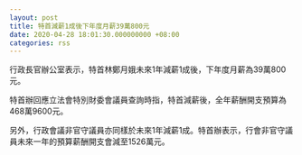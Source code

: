 ```yaml
---
layout: post
title: 特首減薪1成後下年度月薪39萬800元
date: 2020-04-28 18:01:30.000000000 +08:00
categories: rss
---
```


行政長官辦公室表示，特首林鄭月娥未來1年減薪1成後，下年度月薪為39萬800元。

特首辦回應立法會特別財委會議員查詢時指，特首減薪後，全年薪酬開支預算為468萬9600元。

另外，行政會議非官守議員亦同樣於未來1年減薪1成。特首辦表示，行會非官守議員未來一年的預算薪酬開支會減至1526萬元。
